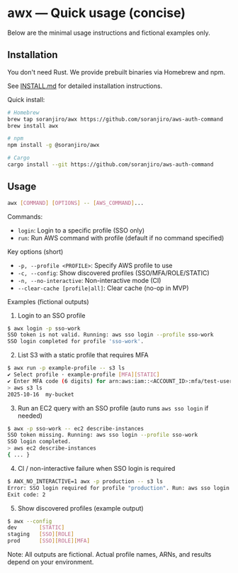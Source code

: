 # awx — Quick usage (concise)

Below are the minimal usage instructions and fictional examples only.

## Installation

You don't need Rust. We provide prebuilt binaries via Homebrew and npm.

See [INSTALL.md](INSTALL.md) for detailed installation instructions.

Quick install:
```sh
# Homebrew
brew tap soranjiro/awx https://github.com/soranjiro/aws-auth-command
brew install awx

# npm
npm install -g @soranjiro/awx

# Cargo
cargo install --git https://github.com/soranjiro/aws-auth-command
```

## Usage

```sh
awx [COMMAND] [OPTIONS] -- [AWS_COMMAND]...
```

Commands:
- `login`: Login to a specific profile (SSO only)
- `run`: Run AWS command with profile (default if no command specified)

Key options (short)

- `-p, --profile <PROFILE>`: Specify AWS profile to use
- `-c, --config`: Show discovered profiles (SSO/MFA/ROLE/STATIC)
- `-n, --no-interactive`: Non-interactive mode (CI)
- `--clear-cache [profile|all]`: Clear cache (no-op in MVP)

Examples (fictional outputs)

1) Login to an SSO profile

```sh
$ awx login -p sso-work
SSO token is not valid. Running: aws sso login --profile sso-work
SSO login completed for profile 'sso-work'.
```

2) List S3 with a static profile that requires MFA

```sh
$ awx run -p example-profile -- s3 ls
✔ Select profile · example-profile [MFA][STATIC]
✔ Enter MFA code (6 digits) for arn:aws:iam::<ACCOUNT_ID>:mfa/test-user: · ******
> aws s3 ls
2025-10-16  my-bucket
```

3) Run an EC2 query with an SSO profile (auto runs `aws sso login` if needed)

```sh
$ awx -p sso-work -- ec2 describe-instances
SSO token missing. Running: aws sso login --profile sso-work
SSO login completed.
> aws ec2 describe-instances
{ ... }
```

4) CI / non-interactive failure when SSO login is required

```sh
$ AWX_NO_INTERACTIVE=1 awx -p production -- s3 ls
Error: SSO login required for profile "production". Run: aws sso login --profile production
Exit code: 2
```

5) Show discovered profiles (example output)

```sh
$ awx --config
dev       [STATIC]
staging   [SSO][ROLE]
prod      [SSO][ROLE][MFA]
```

Note: All outputs are fictional. Actual profile names, ARNs, and results depend on your environment.
